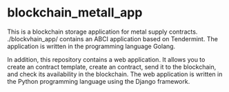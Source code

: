 # blockchain_metall_app
This is a blockchain storage application for metal supply contracts.
./blockvhain_app/ contains an ABCI application based on Tendermint. The application is written in the programming language Golang.

In addition, this repository contains a web application. 
It allows you to create an contract template, create an contract, send it to the blockchain, and check its availability in the blockchain.
The web application is written in the Python programming language using the Django framework. 




